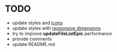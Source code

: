 # TODO

* update styles and [icons](https://github.com/oblador/react-native-vector-icons)
* update styles with [responsive dimensions](https://www.npmjs.com/package/react-native-responsive-dimensions)
* try to improve **updateFileListEpic** performance
* provide comments
* update README.md
